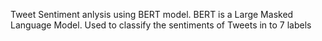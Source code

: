 Tweet Sentiment anlysis using BERT model. BERT is a Large Masked Language Model. Used to classify the sentiments of Tweets in to 7 labels
